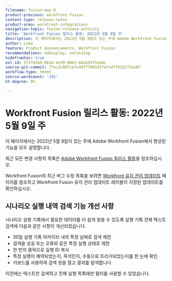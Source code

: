 ```yaml
---
filename: fusion-may-9
product-previous: workfront-fusion
content-type: release-notes
product-area: workfront-integrations
navigation-topic: fusion-release-activity
title: 'Workfront Fusion 릴리스 활동: 2022년 5월 9일 주'
description: 이 페이지에서는 2022년 5월 9일이 있는 주에 Adobe Workfront Fusion에서 향상된 기능을 모두 설명합니다.
author: Luke
feature: Product Announcements, Workfront Fusion
recommendations: noDisplay, noCatalog
hidefromtoc: true
exl-id: 5727d1bd-6b1d-4c99-90b5-68a555751e8c
source-git-commit: 77ec3c007ce7c49ff760145fafcd7f62b273a18f
workflow-type: tm+mt
source-wordcount: '191'
ht-degree: 0%

---
```


# Workfront Fusion 릴리스 활동: 2022년 5월 9일 주

이 페이지에서는 2022년 5월 9일이 있는 주에 Adobe Workfront Fusion에서 향상된 기능을 모두 설명합니다.

최근 모든 변경 사항의 목록은 [Adobe Workfront Fusion 릴리스 활동](/help/workfront-fusion/fusion-product-releases/fusion-release-activity.md)을 참조하십시오.

Workfront Fusion의 최근 버그 수정 목록을 보려면 [Workfront 유지 관리 업데이트](https://experienceleague.adobe.com/docs/workfront-known-issues/releases/current-updates.html) 페이지를 참조하고 Workfront Fusion 유지 관리 업데이트 레이블이 지정된 업데이트를 확인하십시오.


## 시나리오 실행 내역 검색 기능 개선 사항

시나리오 실행 기록에서 필요한 데이터를 더 쉽게 찾을 수 있도록 실행 기록 전체 텍스트 검색에 다음과 같은 사항이 개선되었습니다.

* 30일 실행 기록 아카이브 내의 특정 날짜로 검색 제한
* 검색을 성공 또는 오류와 같은 특정 실행 상태로 제한
* 한 번의 클릭으로 실행 ID 복사
* 특정 실행이 예약되었는지, 즉석인지, 수동으로 트리거되었는지를 한 눈에 확인
* 키보드를 사용하여 검색 창을 열고 결과를 탐색합니다

이전에는 텍스트만 검색하고 전체 실행 목록에만 필터를 사용할 수 있었습니다.
